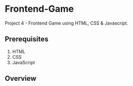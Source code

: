 # Frontend-Game
Project 4 - Frontend Game using HTML, CSS &amp; Javascript.
## Prerequisites
  1. HTML
  2. CSS
  3. JavaScript
## Overview
